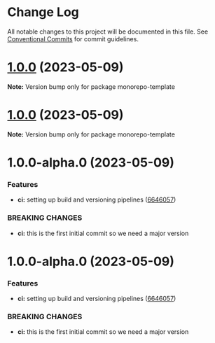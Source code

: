 # Change Log

All notable changes to this project will be documented in this file.
See [Conventional Commits](https://conventionalcommits.org) for commit guidelines.

# [1.0.0](https://github.com/inscriptors/monorepo-template/compare/v1.0.0-alpha.0...v1.0.0) (2023-05-09)

**Note:** Version bump only for package monorepo-template

# [1.0.0](https://github.com/inscriptors/monorepo-template/compare/v1.0.0-alpha.0...v1.0.0) (2023-05-09)

**Note:** Version bump only for package monorepo-template

# 1.0.0-alpha.0 (2023-05-09)

### Features

-   **ci:** setting up build and versioning pipelines ([6646057](https://github.com/inscriptors/monorepo-template/commit/66460576ba1336d80c0eb5ec0564005f0118a4f9))

### BREAKING CHANGES

-   **ci:** this is the first initial commit so we need a major version

# 1.0.0-alpha.0 (2023-05-09)

### Features

-   **ci:** setting up build and versioning pipelines ([6646057](https://github.com/inscriptors/monorepo-template/commit/66460576ba1336d80c0eb5ec0564005f0118a4f9))

### BREAKING CHANGES

-   **ci:** this is the first initial commit so we need a major version
